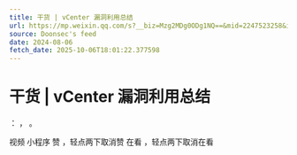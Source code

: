 ```yaml
---
title: 干货 | vCenter 漏洞利用总结
url: https://mp.weixin.qq.com/s?__biz=Mzg2MDg0ODg1NQ==&mid=2247523258&idx=2&sn=468555d0ea7b19ea14f3ad6c2c4466b8
source: Doonsec's feed
date: 2024-08-06
fetch_date: 2025-10-06T18:01:22.377598
---
```


# 干货 | vCenter 漏洞利用总结

：
，
。

视频
小程序
赞
，轻点两下取消赞
在看
，轻点两下取消在看